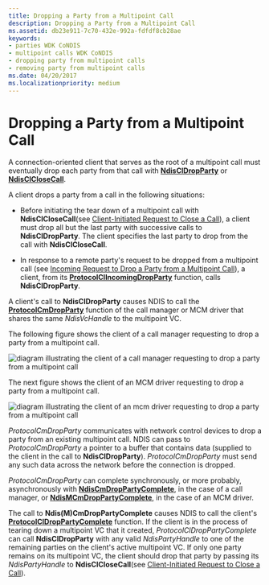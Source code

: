 ```yaml
---
title: Dropping a Party from a Multipoint Call
description: Dropping a Party from a Multipoint Call
ms.assetid: db23e911-7c70-432e-992a-fdfdf8cb28ae
keywords:
- parties WDK CoNDIS
- multipoint calls WDK CoNDIS
- dropping party from multipoint calls
- removing party from multipoint calls
ms.date: 04/20/2017
ms.localizationpriority: medium
---
```


# Dropping a Party from a Multipoint Call





A connection-oriented client that serves as the root of a multipoint call must eventually drop each party from that call with [**NdisClDropParty**](https://msdn.microsoft.com/library/windows/hardware/ff561629) or [**NdisClCloseCall**](https://msdn.microsoft.com/library/windows/hardware/ff561627).

A client drops a party from a call in the following situations:

-   Before initiating the tear down of a multipoint call with **NdisClCloseCall**(see [Client-Initiated Request to Close a Call](client-initiated-request-to-close-a-call.md)), a client must drop all but the last party with successive calls to **NdisClDropParty**. The client specifies the last party to drop from the call with **NdisClCloseCall**.

-   In response to a remote party's request to be dropped from a multipoint call (see [Incoming Request to Drop a Party from a Multipoint Call](incoming-request-to-drop-a-party-from-a-multipoint-call.md)), a client, from its [**ProtocolClIncomingDropParty**](https://msdn.microsoft.com/library/windows/hardware/ff570231) function, calls **NdisClDropParty**.

A client's call to **NdisClDropParty** causes NDIS to call the [**ProtocolCmDropParty**](https://msdn.microsoft.com/library/windows/hardware/ff570244) function of the call manager or MCM driver that shares the same *NdisVcHandle* to the multipoint VC.

The following figure shows the client of a call manager requesting to drop a party from a multipoint call.

![diagram illustrating the client of a call manager requesting to drop a party from a multipoint call](images/cm-18.png)

The next figure shows the client of an MCM driver requesting to drop a party from a multipoint call.

![diagram illustrating the client of an mcm driver requesting to drop a party from a multipoint call](images/fig1-18.png)

*ProtocolCmDropParty* communicates with network control devices to drop a party from an existing multipoint call. NDIS can pass to *ProtocolCmDropParty* a pointer to a buffer that contains data (supplied to the client in the call to **NdisClDropParty**). *ProtocolCmDropParty* must send any such data across the network before the connection is dropped.

*ProtocolCmDropParty* can complete synchronously, or more probably, asynchronously with [**NdisCmDropPartyComplete**](https://msdn.microsoft.com/library/windows/hardware/ff561674), in the case of a call manager, or [**NdisMCmDropPartyComplete**](https://msdn.microsoft.com/library/windows/hardware/ff563543), in the case of an MCM driver.

The call to **Ndis(M)CmDropPartyComplete** causes NDIS to call the client's [**ProtocolClDropPartyComplete**](https://msdn.microsoft.com/library/windows/hardware/ff570227) function. If the client is in the process of tearing down a multipoint VC that it created, *ProtocolClDropPartyComplete* can call **NdisClDropParty** with any valid *NdisPartyHandle* to one of the remaining parties on the client's active multipoint VC. If only one party remains on its multipoint VC, the client should drop that party by passing its *NdisPartyHandle* to **NdisClCloseCall**(see [Client-Initiated Request to Close a Call](client-initiated-request-to-close-a-call.md)).

 

 





